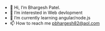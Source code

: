 - 👋 Hi, I’m Bhargesh Patel.
- 👀 I’m interested in Web devlopment
- 🌱 I’m currently learning angular/node.js
- 📫 How to reach me pbhargesh82@aol.com

<!---
pbhargesh82/pbhargesh82 is a ✨ special ✨ repository because its `README.md` (this file) appears on your GitHub profile.
You can click the Preview link to take a look at your changes.
--->
